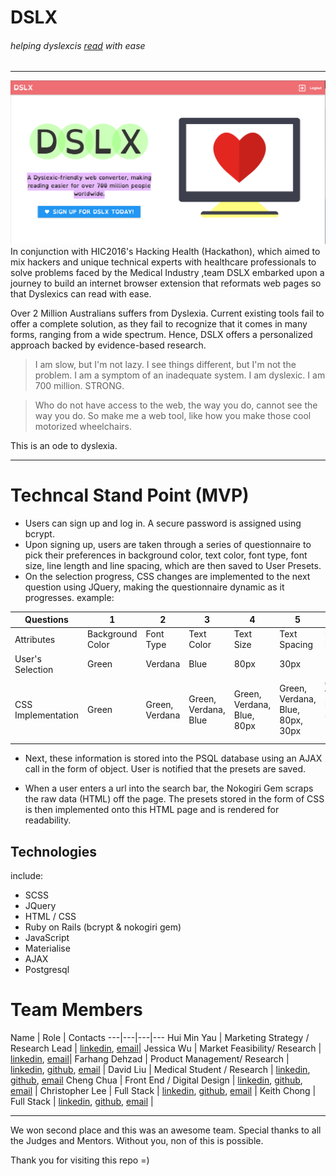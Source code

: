 # DSLX
###### helping dyslexcis [read](http://geon.github.io/programming/2016/03/03/dsxyliea) with ease
---
![ScreenShot](app/assets/images/DSLX-SS.png)
In conjunction with HIC2016's Hacking Health (Hackathon), which aimed to mix hackers and unique technical experts with healthcare professionals to solve problems faced by the Medical Industry ,team DSLX embarked upon a journey to build an internet browser extension that reformats web pages so that Dyslexics can read with ease.

Over 2 Million Australians suffers from Dyslexia. Current existing tools fail to offer a complete solution, as they fail to recognize that it comes in many forms, ranging from a wide spectrum. Hence, DSLX offers a personalized approach backed by evidence-based research.


> I am slow, but I'm not lazy. I see things different, but I'm not the problem. I am a symptom of an inadequate system.
>I am dyslexic. I am 700 million. STRONG.

>Who do not have access to the web, the way you do, cannot see the way you do.
>So make me a web tool, like how you make those cool motorized wheelchairs.

This is an ode to dyslexia.

---

# Techncal Stand Point (MVP)
* Users can sign up and log in. A secure password is assigned using bcrypt.
* Upon signing up, users are taken through a series of questionnaire to pick their preferences in background color, text color, font type, font size, line length and line spacing, which are then saved to User Presets.
* On the selection progress, CSS changes are implemented to the next question using JQuery, making the questionnaire dynamic as it progresses. example:

|Questions| 1 | 2 | 3 | 4 | 5 | 6 |
|---|---|---|---|---|---|---|
|Attributes| Background Color | Font Type | Text Color | Text Size | Text Spacing | Line Height |
|User's Selection| Green | Verdana | Blue | 80px | 30px | 55px |
|CSS Implementation | Green | Green, Verdana | Green, Verdana, Blue | Green, Verdana, Blue, 80px | Green, Verdana, Blue, 80px, 30px | Green, Verdana, Blue, 80px, 30px, 55px |

* Next, these information is stored into the PSQL database using an AJAX call in the form of object. User is notified that the presets are saved.

* When a user enters a url into the search bar, the Nokogiri Gem scraps the raw data (HTML) off the page. The presets stored in the form of CSS is then implemented onto this HTML page and is rendered for readability.

## Technologies
include:
* SCSS
* JQuery
* HTML / CSS
* Ruby on Rails (bcrypt & nokogiri gem)
* JavaScript
* Materialise
* AJAX
* Postgresql



# Team Members
Name | Role | Contacts
---|---|---|---
Hui Min Yau | Marketing Strategy / Research Lead | [linkedin](https://www.linkedin.com/in/huiminthehappy), [email](huiminthehappy@gmail.com)|
Jessica Wu | Market Feasibility/ Research | [linkedin](https://www.linkedin.com/in/jeswu), [email](jjgqwu@gmail.com)|
Farhang Dehzad | Product Management/ Research | [linkedin](https://www.linkedin.com/in/farhangdehzad),  [github](https://www.github.com/farhang87), [email](farhang87@gmail.com) |
David Liu  | Medical Student / Research | [linkedin](https://www.linkedin.com/in/david-liu-20188443), [github](https://www.github.com/projectwakii), [email](daliuvr@gmail.com)
Cheng Chua | Front End / Digital Design | [linkedin](https://www.linkedin.com/in/chuaccheng), [github](https://www.github.com/chuaccheng), [email](hello@chuaccheng.com) |
Christopher Lee | Full Stack | [linkedin](https://www.linkedin.com/in/hanernlee), [github](https://www.github.com/hanernlee), [email](hanernlee@gmail.com) |
Keith Chong | Full Stack | [linkedin](https://www.linkedin.com/in/keitheous), [github](https://www.github.com/keitheous), [email](keithchongwy@gmail.com) |

---

We won second place and this was an awesome team. Special thanks to all the Judges and Mentors. Without you, non of this is possible.

Thank you for visiting this repo =)
